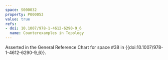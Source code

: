 ```yaml
---
space: S000032
property: P000053
value: true
refs:
- doi: 10.1007/978-1-4612-6290-9_6
  name: Counterexamples in Topology
---
```


Asserted in the General Reference Chart for space #38 in
{{doi:10.1007/978-1-4612-6290-9_6}}.
